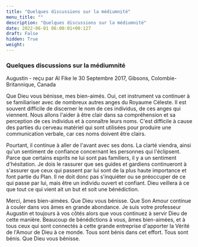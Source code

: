 ```yaml
---
title: "Quelques discussions sur la médiumnité"
menu_title: ""
description: "Quelques discussions sur la médiumnité"
date: 2022-06-01 06:00:01+00:127
draft: False
hidden: True
weight:
---
```

### Quelques discussions sur la médiumnité

Augustin - reçu par Al Fike le 30 Septembre 2017, Gibsons, Colombie-Britannique, Canada

Que Dieu vous bénisse, mes bien-aimés. Oui, cet instrument va continuer à se familiariser avec de nombreux autres anges du Royaume Céleste. Il est souvent difficile de discerner le nom de ces individus, de ces anges qui viennent. Nous allons l'aider à être clair dans sa compréhension et sa perception de ces individus et à connaître leurs noms. C'est difficile à cause des parties du cerveau matériel qui sont utilisées pour produire une communication verbale, car ces noms doivent être clairs.

Pourtant, il continue à aller de l'avant avec ses dons. La clarté viendra, ainsi qu'un sentiment de confiance concernant les personnes qui l'éclipsent. Parce que certains esprits ne lui sont pas familiers, il y a un sentiment d'hésitation. Je dois le rassurer que ses guides et gardiens continueront à s'assurer que ceux qui passent par lui sont de la plus haute importance et font partie du Plan. Il ne doit donc pas s'inquiéter ou se préoccuper de ce qui passe par lui, mais être un individu ouvert et confiant. Dieu veillera à ce que tout ce qui vient ait un but et soit une bénédiction.

Merci, âmes bien-aimées. Que Dieu vous bénisse. Que Son Amour continue à couler dans vos âmes en grande abondance. Je suis votre professeur Augustin et toujours à vos côtés alors que vous continuez à servir Dieu de cette manière. Beaucoup de bénédictions à vous, âmes bien-aimées, et à tous ceux qui sont connectés à cette grande entreprise d'apporter la Vérité de l'Amour de Dieu à ce monde. Tous sont bénis dans cet effort. Tous sont bénis. Que Dieu vous bénisse.




